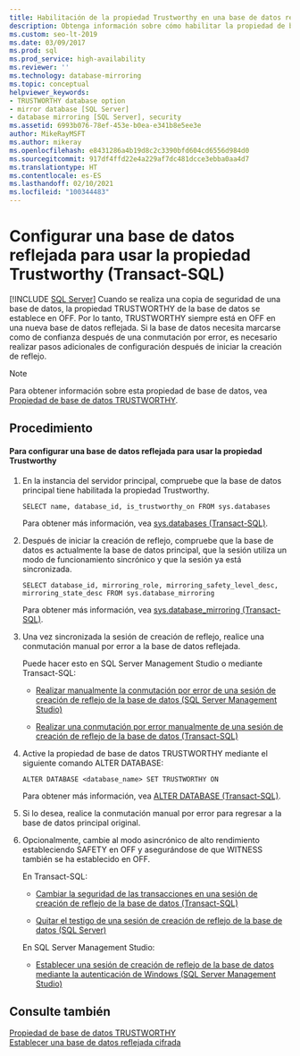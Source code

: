 ```yaml
---
title: Habilitación de la propiedad Trustworthy en una base de datos reflejada
description: Obtenga información sobre cómo habilitar la propiedad de base de datos TRUSTWORTHY en una base de datos recientemente reflejada mediante Transact-SQL en SQL Server.
ms.custom: seo-lt-2019
ms.date: 03/09/2017
ms.prod: sql
ms.prod_service: high-availability
ms.reviewer: ''
ms.technology: database-mirroring
ms.topic: conceptual
helpviewer_keywords:
- TRUSTWORTHY database option
- mirror database [SQL Server]
- database mirroring [SQL Server], security
ms.assetid: 6993b076-78ef-453e-b0ea-e341b8e5ee3e
author: MikeRayMSFT
ms.author: mikeray
ms.openlocfilehash: e8431286a4b19d8c2c3390bfd604cd6556d984d0
ms.sourcegitcommit: 917df4ffd22e4a229af7dc481dcce3ebba0aa4d7
ms.translationtype: HT
ms.contentlocale: es-ES
ms.lasthandoff: 02/10/2021
ms.locfileid: "100344483"
---
```

# <a name="set-up-a-mirror-database-to-use-the-trustworthy-property-transact-sql"></a>Configurar una base de datos reflejada para usar la propiedad Trustworthy (Transact-SQL)
 [!INCLUDE [SQL Server](../../includes/applies-to-version/sqlserver.md)]
  Cuando se realiza una copia de seguridad de una base de datos, la propiedad TRUSTWORTHY de la base de datos se establece en OFF. Por lo tanto, TRUSTWORTHY siempre está en OFF en una nueva base de datos reflejada. Si la base de datos necesita marcarse como de confianza después de una conmutación por error, es necesario realizar pasos adicionales de configuración después de iniciar la creación de reflejo.  
  
> [!NOTE]  
>  Para obtener información sobre esta propiedad de base de datos, vea [Propiedad de base de datos TRUSTWORTHY](../../relational-databases/security/trustworthy-database-property.md).  
  
## <a name="procedure"></a>Procedimiento  
  
#### <a name="to-setup-a-mirror-database-to-use-the-trustworthy-property"></a>Para configurar una base de datos reflejada para usar la propiedad Trustworthy  
  
1.  En la instancia del servidor principal, compruebe que la base de datos principal tiene habilitada la propiedad Trustworthy.  
  
    ```  
    SELECT name, database_id, is_trustworthy_on FROM sys.databases   
    ```  
  
     Para obtener más información, vea [sys.databases &#40;Transact-SQL&#41;](../../relational-databases/system-catalog-views/sys-databases-transact-sql.md).  
  
2.  Después de iniciar la creación de reflejo, compruebe que la base de datos es actualmente la base de datos principal, que la sesión utiliza un modo de funcionamiento sincrónico y que la sesión ya está sincronizada.  
  
    ```  
    SELECT database_id, mirroring_role, mirroring_safety_level_desc, mirroring_state_desc FROM sys.database_mirroring  
    ```  
  
     Para obtener más información, vea [sys.database_mirroring &#40;Transact-SQL&#41;](../../relational-databases/system-catalog-views/sys-database-mirroring-transact-sql.md).  
  
3.  Una vez sincronizada la sesión de creación de reflejo, realice una conmutación manual por error a la base de datos reflejada.  
  
     Puede hacer esto en SQL Server Management Studio o mediante Transact-SQL:  
  
    -   [Realizar manualmente la conmutación por error de una sesión de creación de reflejo de la base de datos &#40;SQL Server Management Studio&#41;](../../database-engine/database-mirroring/manually-fail-over-a-database-mirroring-session-sql-server-management-studio.md)  
  
    -   [Realizar una conmutación por error manualmente de una sesión de creación de reflejo de la base de datos &#40;Transact-SQL&#41;](../../database-engine/database-mirroring/manually-fail-over-a-database-mirroring-session-transact-sql.md)  
  
4.  Active la propiedad de base de datos TRUSTWORTHY mediante el siguiente comando ALTER DATABASE:  
  
    ```  
    ALTER DATABASE <database_name> SET TRUSTWORTHY ON  
    ```  
  
     Para obtener más información, vea [ALTER DATABASE &#40;Transact-SQL&#41;](../../t-sql/statements/alter-database-transact-sql.md).  
  
5.  Si lo desea, realice la conmutación manual por error para regresar a la base de datos principal original.  
  
6.  Opcionalmente, cambie al modo asincrónico de alto rendimiento estableciendo SAFETY en OFF y asegurándose de que WITNESS también se ha establecido en OFF.  
  
     En Transact-SQL:  
  
    -   [Cambiar la seguridad de las transacciones en una sesión de creación de reflejo de la base de datos &#40;Transact-SQL&#41;](../../database-engine/database-mirroring/change-transaction-safety-in-a-database-mirroring-session-transact-sql.md)  
  
    -   [Quitar el testigo de una sesión de creación de reflejo de la base de datos &#40;SQL Server&#41;](../../database-engine/database-mirroring/remove-the-witness-from-a-database-mirroring-session-sql-server.md)  
  
     En SQL Server Management Studio:  
  
    -   [Establecer una sesión de creación de reflejo de la base de datos mediante la autenticación de Windows &#40;SQL Server Management Studio&#41;](../../database-engine/database-mirroring/establish-database-mirroring-session-windows-authentication.md)  
  
## <a name="see-also"></a>Consulte también  
 [Propiedad de base de datos TRUSTWORTHY](../../relational-databases/security/trustworthy-database-property.md)   
 [Establecer una base de datos reflejada cifrada](../../database-engine/database-mirroring/set-up-an-encrypted-mirror-database.md)  
  
  
